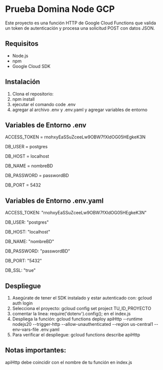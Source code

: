 # Prueba Domina Node GCP

Este proyecto es una función HTTP de Google Cloud Functions que valida un token de autenticación y procesa una solicitud POST con datos JSON.

## Requisitos

- Node.js
- npm
- Google Cloud SDK

## Instalación

1. Clona el repositorio:
2. npm install
3. ejecutar el comando code .env
4. agregar al archivo .env y .env.yaml y agregar        variables de entorno

## Variables de Entorno .env
ACCESS_TOKEN = rnohxyEaSSuZceeLw9OBW7fXldOG05HEgkeK3N

DB_USER = postgres

DB_HOST = localhost

DB_NAME = nombreBD

DB_PASSWORD = passwordBD

DB_PORT = 5432

## Variables de Entorno .env.yaml
ACCESS_TOKEN: "rnohxyEaSSuZceeLw9OBW7fXldOG05HEgkeK3N"

DB_USER: "postgres"

DB_HOST: "localhost"

DB_NAME: "nombreBD"

DB_PASSWORD: "passwordBD"

DB_PORT: "5432"

DB_SSL: "true"

## Despliegue
1. Asegúrate de tener el SDK instalado y estar autenticado con: gcloud auth login
2. Selecciona el proyecto: gcloud config set project TU_ID_PROYECTO
3. comentar la linea: require('dotenv').config(); en el index.js
4. Despliega la función:
    gcloud functions deploy apiHttp --runtime nodejs20 --trigger-http --allow-unauthenticated --region us-central1 --env-vars-file .env.yaml
5. Para verificar el despliegue: gcloud functions describe apiHttp

## Notas importantes:
apiHttp debe coincidir con el nombre de tu función en index.js



